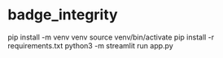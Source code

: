 # badge_integrity

pip install -m venv venv
source venv/bin/activate
pip install -r requirements.txt
python3 -m streamlit run app.py
